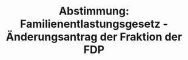---
abstimmung:
  abstimmung: 1
  bundestagssitzung: 33
  legislaturperiode: 19
categories:
- Todo
data:
- title: Abstimmungsergebnis 20180517-data.pdf
  url: /res/2021-btw/abstimmungsergebnisse/20180517-data.pdf
- title: Abstimmungsergebnis 20180517_xls-data.xls
  url: /res/2021-btw/abstimmungsergebnisse/20180517_xls-data.xls
- title: Abstimmungsergebnis 20180517_xls-datacsv
  url: /res/2021-btw/abstimmungsergebnisse/csv/20180517_xls-datacsv
ergebnis:
  afd:
    enthaltung: 0
    gesamt: 92
    ja: 85
    nein: 0
    nichtabgegeben: 7
    ungueltig: 0
  bü90/gr:
    enthaltung: 0
    gesamt: 67
    ja: 0
    nein: 59
    nichtabgegeben: 8
    ungueltig: 0
  cdu/csu:
    enthaltung: 0
    gesamt: 246
    ja: 0
    nein: 222
    nichtabgegeben: 24
    ungueltig: 0
  die linke.:
    enthaltung: 0
    gesamt: 69
    ja: 0
    nein: 54
    nichtabgegeben: 15
    ungueltig: 0
  fdp:
    enthaltung: 0
    gesamt: 80
    ja: 0
    nein: 76
    nichtabgegeben: 4
    ungueltig: 0
  file: 20180517_xls-data.xls
  fraktionslos:
    enthaltung: 2
    gesamt: 2
    ja: 0
    nein: 0
    nichtabgegeben: 0
    ungueltig: 0
  spd:
    enthaltung: 0
    gesamt: 153
    ja: 0
    nein: 138
    nichtabgegeben: 15
    ungueltig: 0
layout: abstimmung
links:
- title: Link zu bundestag.de
  url: https://www.bundestag.de/parlament/plenum/abstimmung/abstimmung?id=552
preview: 'Deutscher Bundestag


  33. Sitzung des Deutschen Bundestages

  am Donnerstag, 17. Mai 2018


  Endgültiges Ergebnis der Namentlichen Abstimmung Nr. 1


  Einspruch gemäß Paragraf 39 der Geschäftsordnung der Abgeordneten Dr. Alice Weidel

  gegen einen in der letzten Sitzung erteilten Ordnungsruf'
tags:
- Todo
title: 'Abstimmung: Familienentlastungsgesetz - Änderungsantrag der Fraktion der FDP'
---